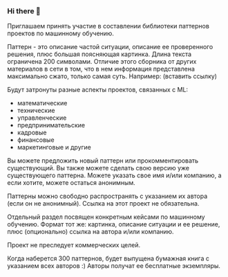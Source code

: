 ### Hi there 👋

Приглашаем принять участие в составлении библиотеки паттернов проектов по машинному обучению.

Паттерн - это описание частой ситуации, описание ее проверенного решения, плюс большая поясняющая картинка. Длина текста ограничена 200 символами. Отличие этого сборника от других материалов в сети в том, что в нем информация представлена максимально сжато, только самая суть. Например: (вставить ссылку)

Будут затронуты разные аспекты проектов, связанных с ML:

- математические
- технические
- управленческие
- предпринимательские
- кадровые
- финансовые
- маркетинговые
и другие

Вы можете предложить новый паттерн или прокомментировать существующий. Вы также можете сделать свою версию уже существующего паттерна. Можете указать свое имя и/или компанию, а если хотите, можете остаться анонимным.

Паттерны можно свободно распространять с указанием их автора (если он не анонимный). Ссылка на этот проект не обязательна.

Отдельный раздел посвящен конкретным кейсами по машинному обучению. Формат тот же: картинка, описание ситуации и ее решение, плюс (опционально) ссылка на автора и/или компанию.

Проект не преследует коммерческих целей.

Когда наберется 300 паттернов, будет выпущена бумажная книга с указанием всех авторов :) Авторы получат ее бесплатные экземпляры.

<!--
**ml-patterns/ml-patterns** is a ✨ _special_ ✨ repository because its `README.md` (this file) appears on your GitHub profile.

Here are some ideas to get you started:

- 🔭 I’m currently working on ...
- 🌱 I’m currently learning ...
- 👯 I’m looking to collaborate on ...
- 🤔 I’m looking for help with ...
- 💬 Ask me about ...
- 📫 How to reach me: ...
- 😄 Pronouns: ...
- ⚡ Fun fact: ...
-->

